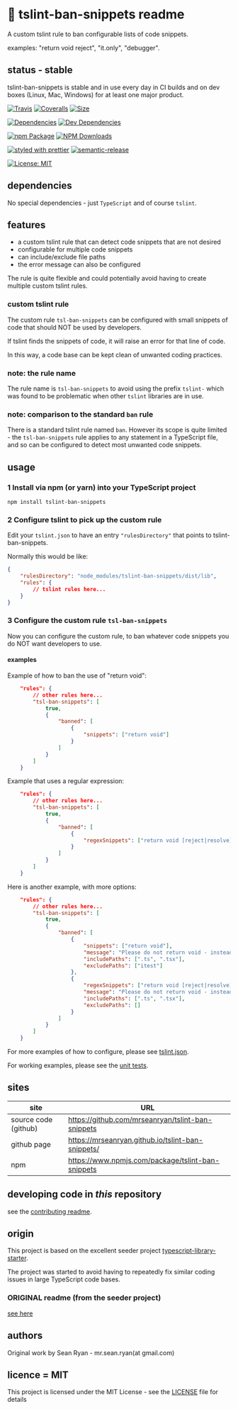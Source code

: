 # :no_entry_sign: tslint-ban-snippets readme

A custom tslint rule to ban configurable lists of code snippets.

examples: "return void reject", "it.only", "debugger".

## status - stable

tslint-ban-snippets is stable and in use every day in CI builds and on dev boxes (Linux, Mac, Windows) for at least one major product.

[![Travis](https://img.shields.io/travis/mrseanryan/tslint-ban-snippets.svg)](https://travis-ci.org/mrseanryan/tslint-ban-snippets)
[![Coveralls](https://img.shields.io/coveralls/mrseanryan/tslint-ban-snippets.svg)](https://coveralls.io/github/mrseanryan/tslint-ban-snippets)
[![Size](https://packagephobia.now.sh/badge?p=tslint-ban-snippets)](https://packagephobia.now.sh/result?p=tslint-ban-snippets)

[![Dependencies](https://david-dm.org/mrseanryan/tslint-ban-snippets.svg)](https://david-dm.org/mrseanryan/tslint-ban-snippets)
[![Dev Dependencies](https://david-dm.org/mrseanryan/tslint-ban-snippets/dev-status.svg)](https://david-dm.org/mrseanryan/tslint-ban-snippets?type=dev)

[![npm Package](https://img.shields.io/npm/v/tslint-ban-snippets.svg?style=flat-square)](https://www.npmjs.org/package/tslint-ban-snippets)
[![NPM Downloads](https://img.shields.io/npm/dm/tslint-ban-snippets.svg)](https://npmjs.org/package/tslint-ban-snippets)

[![styled with prettier](https://img.shields.io/badge/styled_with-prettier-ff69b4.svg)](https://github.com/prettier/prettier)
[![semantic-release](https://img.shields.io/badge/%20%20%F0%9F%93%A6%F0%9F%9A%80-semantic--release-e10079.svg)](https://github.com/semantic-release/semantic-release)

[![License: MIT](https://img.shields.io/badge/License-MIT-yellow.svg)](https://opensource.org/licenses/MIT)

## dependencies

No special dependencies - just `TypeScript` and of course `tslint`.

## features

-   a custom tslint rule that can detect code snippets that are not desired
-   configurable for multiple code snippets
-   can include/exclude file paths
-   the error message can also be configured

The rule is quite flexible and could potentially avoid having to create multiple custom tslint rules.

### custom tslint rule

The custom rule `tsl-ban-snippets` can be configured with small snippets of code that should NOT be used by developers.

If tslint finds the snippets of code, it will raise an error for that line of code.

In this way, a code base can be kept clean of unwanted coding practices.

### note: the rule name

The rule name is `tsl-ban-snippets` to avoid using the prefix `tslint-` which was found to be problematic when other `tslint` libraries are in use.

### note: comparison to the standard `ban` rule

There is a standard tslint rule named `ban`. However its scope is quite limited - the `tsl-ban-snippets` rule applies to any statement in a TypeScript file, and so can be configured to detect most unwanted code snippets.

## usage

### 1 Install via npm (or yarn) into your TypeScript project

```
npm install tslint-ban-snippets
```

### 2 Configure tslint to pick up the custom rule

Edit your `tslint.json` to have an entry `"rulesDirectory"` that points to tslint-ban-snippets.

Normally this would be like:

```json
{
    "rulesDirectory": "node_modules/tslint-ban-snippets/dist/lib",
    "rules": {
        // tslint rules here...
    }
}
```

### 3 Configure the custom rule `tsl-ban-snippets`

Now you can configure the custom rule, to ban whatever code snippets you do NOT want developers to use.

#### examples

Example of how to ban the use of "return void":

```json
    "rules": {
        // other rules here...
        "tsl-ban-snippets": [
            true,
            {
                "banned": [
                    {
                        "snippets": ["return void"]
                    }
                ]
            }
        ]
    }
```

Example that uses a regular expression:

```json
    "rules": {
        // other rules here...
        "tsl-ban-snippets": [
            true,
            {
                "banned": [
                    {
                        "regexSnippets": ["return void [reject|resolve]"],
                    }
                ]
            }
        ]
    }
```

Here is another example, with more options:

```json
    "rules": {
        // other rules here...
        "tsl-ban-snippets": [
            true,
            {
                "banned": [
                    {
                        "snippets": ["return void"],
                        "message": "Please do not return void - instead place the return statement on the following line.",
                        "includePaths": [".ts", ".tsx"],
                        "excludePaths": ["itest"]
                    },
                    {
                        "regexSnippets": ["return void [reject|resolve]"],
                        "message": "Please do not return void - instead place the return statement on the following line.",
                        "includePaths": [".ts", ".tsx"],
                        "excludePaths": []
                    }
                ]
            }
        ]
    }
```

For more examples of how to configure, please see [tslint.json](https://github.com/mrseanryan/tslint-ban-snippets/blob/master/tslint.tslint-ban-snippets.json).

For working examples, please see the [unit tests](https://github.com/mrseanryan/tslint-ban-snippets/blob/master/test/rules).

## sites

| site                 | URL                                               |
| -------------------- | ------------------------------------------------- |
| source code (github) | https://github.com/mrseanryan/tslint-ban-snippets |
| github page          | https://mrseanryan.github.io/tslint-ban-snippets/ |
| npm                  | https://www.npmjs.com/package/tslint-ban-snippets |

## developing code in _this_ repository

see the [contributing readme](CONTRIBUTING.md).

## origin

This project is based on the excellent seeder project [typescript-library-starter](https://github.com/alexjoverm/typescript-library-starter).

The project was started to avoid having to repeatedly fix similar coding issues in large TypeScript code bases.

### ORIGINAL readme (from the seeder project)

[see here](https://github.com/mrseanryan/tslint-ban-snippets/blob/master/readme.original.md)

## authors

Original work by Sean Ryan - mr.sean.ryan(at gmail.com)

## licence = MIT

This project is licensed under the MIT License - see the [LICENSE](https://github.com/mrseanryan/tslint-ban-snippets/blob/master/LICENSE) file for details
